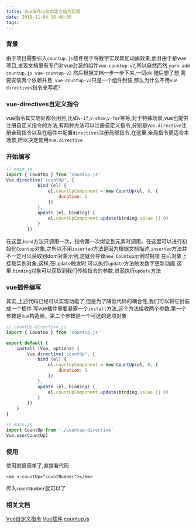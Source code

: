 ```yaml
---
title: Vue插件以及自定义指令实践
date: 2019-11-04 16:46:06
tags:
---
```


### 背景
由于项目需要引入`countup.js`插件用于将数字实现累加动画效果,而且由于是vue项目,发现文档里有专门对vue封装的组件`vue-countup-v2`,所以自然而然
`yarn add countup.js vue-countup-v2`
然后根据文档一步一步下来,一切ok
随后想了想,需要安装两个依赖并且` vue-countup-v2`只是一个组件封装,那么为什么不用`vue directives`指令来写呢?

### vue-directives自定义指令
vue指令其实随处都会用到,比如`v-if`,`v-show`,`v-for`等等,对于特殊场景,vue也提供注册自定义指令的方法,有两种方法可以注册自定义指令,分别是`Vue.directive`注册全局指令以及在组件中配置`directives`注册局部指令,在这里,全局指令更适合本场景,所以决定使用`Vue.directive`

### 开始编写
```javaScript
// main.js
import { CountUp } from 'countup.js'
Vue.directive('countUp', {
            bind (el) {
                el.countUpComponent = new CountUp(el, 0, {
                    duration: 1
                })
            },
            update (el, binding) {
                el.countUpComponent.update(binding.value || 0)
            }
        })
```
<!-- more -->
在这里,`bind`方法只调用一次，指令第一次绑定到元素时调用。在这里可以进行初始化`Countup`对象,之所以不用`inserted`方法是因为根据文档描述,`inserted`方法并不一定可以获取到dom对象示例,这就会导致`new Countup`示例时报错
在`el`对象上挂载实例对象,这样,在`update`触发时,可以执行`update`方法触发数字更新动画
这里,`binding`对象可以获取到我们传给指令的参数,进而执行`update`方法

### vue插件编写
其实,上述代码已经可以实现功能了,但是为了降低代码的耦合性,我们可以将它封装成一个插件
写vue插件需要暴露一个`install`方法,这个方法接收两个参数,第一个参数是`Vue`构造器，第二个参数是一个可选的选项对象
```JavaScript
// countUp-directive.js
import { CountUp } from 'countup.js'

export default {
    install (Vue, options) {
        Vue.directive('countUp', {
            bind (el) {
                el.countUpComponent = new CountUp(el, 0, {
                    duration: 1
                })
            },
            update (el, binding) {
                el.countUpComponent.update(binding.value || 0)
            }
        })
    }
}
```
```javaScript
// main.js
import CountUp from './countup-directive'
Vue.use(CountUp)
```

### 使用
使用就很简单了,直接看代码
```
<em v-countUp="countNumber"></em>
```
传入`countNumber`就可以了

### 相关文档
[Vue自定义指令](https://cn.vuejs.org/v2/guide/custom-directive.html)
[Vue插件](https://cn.vuejs.org/v2/guide/plugins.html) 
[countup.js](https://github.com/inorganik/countUp.js/)